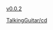 [v0.0.2](https://github.com/littleflute/guitar1/edit/master/README.md)

[TalkingGuitar/cd](TalkingGuitar/cd)

